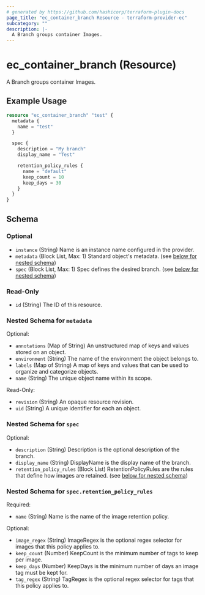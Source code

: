 ```yaml
---
# generated by https://github.com/hashicorp/terraform-plugin-docs
page_title: "ec_container_branch Resource - terraform-provider-ec"
subcategory: ""
description: |-
  A Branch groups container Images.
---
```


# ec_container_branch (Resource)

A Branch groups container Images.

## Example Usage

```terraform
resource "ec_container_branch" "test" {
  metadata {
    name = "test"
  }

  spec {
    description = "My branch"
    display_name = "Test"

    retention_policy_rules {
      name = "default"
      keep_count = 10
      keep_days = 30
    }
  }
}
```

<!-- schema generated by tfplugindocs -->
## Schema

### Optional

- `instance` (String) Name is an instance name configured in the provider.
- `metadata` (Block List, Max: 1) Standard object's metadata. (see [below for nested schema](#nestedblock--metadata))
- `spec` (Block List, Max: 1) Spec defines the desired branch. (see [below for nested schema](#nestedblock--spec))

### Read-Only

- `id` (String) The ID of this resource.

<a id="nestedblock--metadata"></a>
### Nested Schema for `metadata`

Optional:

- `annotations` (Map of String) An unstructured map of keys and values stored on an object.
- `environment` (String) The name of the environment the object belongs to.
- `labels` (Map of String) A map of keys and values that can be used to organize and categorize objects.
- `name` (String) The unique object name within its scope.

Read-Only:

- `revision` (String) An opaque resource revision.
- `uid` (String) A unique identifier for each an object.


<a id="nestedblock--spec"></a>
### Nested Schema for `spec`

Optional:

- `description` (String) Description is the optional description of the branch.
- `display_name` (String) DisplayName is the display name of the branch.
- `retention_policy_rules` (Block List) RetentionPolicyRules are the rules that define how images are retained. (see [below for nested schema](#nestedblock--spec--retention_policy_rules))

<a id="nestedblock--spec--retention_policy_rules"></a>
### Nested Schema for `spec.retention_policy_rules`

Required:

- `name` (String) Name is the name of the image retention policy.

Optional:

- `image_regex` (String) ImageRegex is the optional regex selector for images that this policy applies to.
- `keep_count` (Number) KeepCount is the minimum number of tags to keep per image.
- `keep_days` (Number) KeepDays is the minimum number of days an image tag must be kept for.
- `tag_regex` (String) TagRegex is the optional regex selector for tags that this policy applies to.
